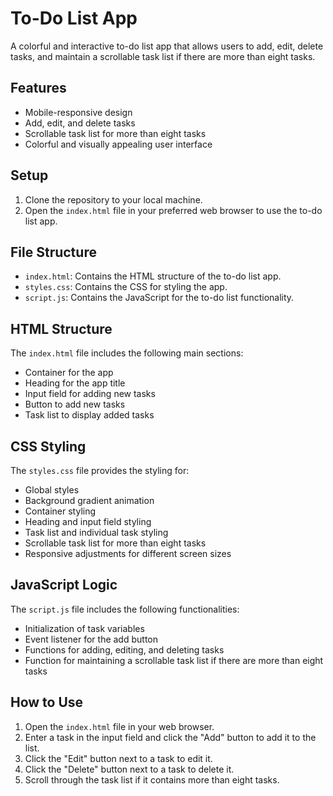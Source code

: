 # To-Do List App

A colorful and interactive to-do list app that allows users to add, edit, delete tasks, and maintain a scrollable task list if there are more than eight tasks.

## Features

- Mobile-responsive design
- Add, edit, and delete tasks
- Scrollable task list for more than eight tasks
- Colorful and visually appealing user interface

## Setup

1. Clone the repository to your local machine.
2. Open the `index.html` file in your preferred web browser to use the to-do list app.

## File Structure

- `index.html`: Contains the HTML structure of the to-do list app.
- `styles.css`: Contains the CSS for styling the app.
- `script.js`: Contains the JavaScript for the to-do list functionality.

## HTML Structure

The `index.html` file includes the following main sections:
- Container for the app
- Heading for the app title
- Input field for adding new tasks
- Button to add new tasks
- Task list to display added tasks

## CSS Styling

The `styles.css` file provides the styling for:
- Global styles
- Background gradient animation
- Container styling
- Heading and input field styling
- Task list and individual task styling
- Scrollable task list for more than eight tasks
- Responsive adjustments for different screen sizes

## JavaScript Logic

The `script.js` file includes the following functionalities:
- Initialization of task variables
- Event listener for the add button
- Functions for adding, editing, and deleting tasks
- Function for maintaining a scrollable task list if there are more than eight tasks

## How to Use

1. Open the `index.html` file in your web browser.
2. Enter a task in the input field and click the "Add" button to add it to the list.
3. Click the "Edit" button next to a task to edit it.
4. Click the "Delete" button next to a task to delete it.
5. Scroll through the task list if it contains more than eight tasks.
